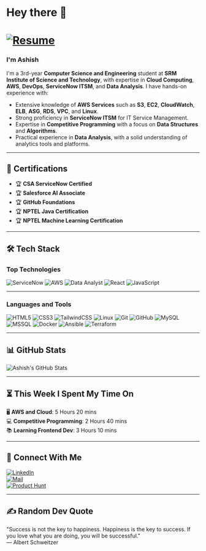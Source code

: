 # Hey there 👋  

# [![Resume](https://img.shields.io/badge/Resume-282C34?style=flat&logo=read-the-docs&logoColor=white)](https://drive.google.com/file/d/1ZlBJr4qXzO3R_L1q5vDbx02AruAVDMcb/view?usp=drive_link)

### I'm **Ashish** 

I'm a 3rd-year **Computer Science and Engineering** student at **SRM Institute of Science and Technology**, with expertise in **Cloud Computing**, **AWS**, **DevOps**, **ServiceNow ITSM**, and **Data Analysis**. I have hands-on experience with:

- Extensive knowledge of **AWS Services** such as **S3**, **EC2**, **CloudWatch**, **ELB**, **ASG**, **RDS**, **VPC**, and **Linux**.
- Strong proficiency in **ServiceNow ITSM** for IT Service Management.
- Expertise in **Competitive Programming** with a focus on **Data Structures** and **Algorithms**.
- Practical experience in **Data Analysis**, with a solid understanding of analytics tools and platforms.

---

## 🚀 **Certifications**  
- 🏆 **CSA ServiceNow Certified** 
- 🏆 **Salesforce AI Associate**  
- 🏆 **GitHub Foundations**  
- 🏆 **NPTEL Java Certification**
- 🏆 **NPTEL Machine Learning Certification**

---

## 🛠️ Tech Stack  

### Top Technologies  
![ServiceNow](https://img.shields.io/badge/ServiceNow-273347?style=flat&logo=servicenow&logoColor=white)
![AWS](https://img.shields.io/badge/AWS-FF9900?style=flat&logo=amazonaws&logoColor=white)
![Data Analyst](https://img.shields.io/badge/Data%20Analyst-4479A1?style=flat&logo=databricks&logoColor=white)
![React](https://img.shields.io/badge/React-20232A?style=flat&logo=react&logoColor=61DAFB)
![JavaScript](https://img.shields.io/badge/JavaScript-323330?style=flat&logo=javascript&logoColor=F7DF1E)

---

### Languages and Tools  
![HTML5](https://img.shields.io/badge/HTML5-E34F26?style=flat&logo=html5&logoColor=white)
![CSS3](https://img.shields.io/badge/CSS3-1572B6?style=flat&logo=css3&logoColor=white)
![TailwindCSS](https://img.shields.io/badge/Tailwind_CSS-38B2AC?style=flat&logo=tailwind-css&logoColor=white)
![Linux](https://img.shields.io/badge/Linux-FCC624?style=flat&logo=linux&logoColor=black)
![Git](https://img.shields.io/badge/Git-F05032?style=flat&logo=git&logoColor=white)
![GitHub](https://img.shields.io/badge/GitHub-181717?style=flat&logo=github&logoColor=white)
![MySQL](https://img.shields.io/badge/MySQL-00000F?style=flat&logo=mysql&logoColor=white)
![MSSQL](https://img.shields.io/badge/Microsoft%20SQL%20Server-CC2927?style=flat&logo=microsoft-sql-server&logoColor=white)
![Docker](https://img.shields.io/badge/Docker-2496ED?style=flat&logo=docker&logoColor=white)
![Ansible](https://img.shields.io/badge/Ansible-EE0000?style=flat&logo=ansible&logoColor=white)
![Terraform](https://img.shields.io/badge/Terraform-623CE4?style=flat&logo=terraform&logoColor=white)

---
## 📊 **GitHub Stats**  

![Ashish's GitHub Stats](https://github-readme-stats.vercel.app/api?username=ASHISH15012005&show_icons=true&theme=tokyonight)

---
## ⏳ **This Week I Spent My Time On**

🖥️ **AWS and Cloud**: 5 Hours 20 mins  
💻 **Competitive Programming**: 2 Hours 40 mins  
📚 **Learning Frontend Dev**: 3 Hours 10 mins  

---

## 🤝 **Connect With Me**

[![LinkedIn](https://img.shields.io/badge/LinkedIn-0077B5?style=flat&logo=linkedin&logoColor=white)](https://www.linkedin.com/in/ashishk169/)  
[![Mail](https://img.shields.io/badge/Email-D14836?style=flat&logo=gmail&logoColor=white)](mailto:kodumuruashish15012005@gmail.com)  
[![Product Hunt](https://img.shields.io/badge/Product%20Hunt-DA552F?style=flat&logo=producthunt&logoColor=white)](https://www.producthunt.com/@ashish_kodumuru1)  

---

## ✍️ **Random Dev Quote**

"Success is not the key to happiness. Happiness is the key to success. If you love what you are doing, you will be successful."  
— Albert Schweitzer



